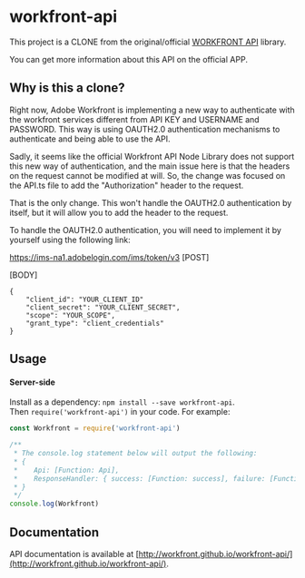 # workfront-api

This project is a CLONE from the original/official [WORKFRONT API](https://github.com/Workfront) library.

You can get more information about this API on the official APP.

## Why is this a clone?

Right now, Adobe Workfront is implementing a new way to authenticate with the workfront services different from API KEY and USERNAME and PASSWORD.
This way is using OAUTH2.0 authentication mechanisms to authenticate and
being able to use the API.

Sadly, it seems like the official Workfront API Node
Library does not support this new way of authentication, and the main issue here
is that the headers on the request cannot be modified at will.
So, the change was focused on
the API.ts file to add the "Authorization" header to the request.

That is the only change. This won't handle the OAUTH2.0 authentication by itself,
but it will allow you to add the header to the request.

To handle the OAUTH2.0 authentication, you will need to implement it by yourself using the
following link:

https://ims-na1.adobelogin.com/ims/token/v3 [POST]

[BODY]

```
{
    "client_id": "YOUR_CLIENT_ID"
    "client_secret": "YOUR_CLIENT_SECRET",
    "scope": "YOUR_SCOPE",
    "grant_type": "client_credentials"
}
```

## Usage

#### Server-side

Install as a dependency: `npm install --save workfront-api`.  
Then `require('workfront-api')` in your code. For example:

```javascript
const Workfront = require('workfront-api')

/**
 * The console.log statement below will output the following:
 * {
 *    Api: [Function: Api],
 *    ResponseHandler: { success: [Function: success], failure: [Function: failure] }
 * }
 */
console.log(Workfront)
```

## Documentation

API documentation is available at [http://workfront.github.io/workfront-api/](http://workfront.github.io/workfront-api/).
